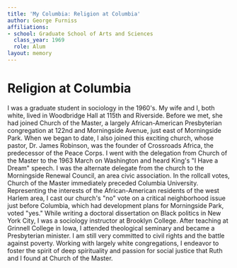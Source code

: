 ```yaml
---
title: 'My Columbia: Religion at Columbia'
author: George Furniss
affiliations:
- school: Graduate School of Arts and Sciences
  class_year: 1969
  role: Alum
layout: memory
---
```


# Religion at Columbia

I was a graduate student in sociology in the 1960's.  My wife and I, both white, lived in Woodbridge Hall at 115th and Riverside. Before we met, she had joined Church of the Master, a largely African-American Presbyterian congregation at 122nd and Morningside Avenue, just east of Morningside Park.  When we began to date, I also joined this exciting church, whose pastor, Dr. James Robinson, was the founder of Crossroads Africa, the predecessor of the Peace Corps.  I went with the delegation from Church of the Master to the 1963 March on Washington and heard King's "I Have a Dream" speech.  I was the alternate delegate from the church to the Morningside Renewal Council, an area civic association.  In the rollcall votes, Church of the Master immediately preceded Columbia University.  Representing the interests of the African-American residents of the west Harlem area, I cast our church's "no" vote on a critical neighborhood issue just before Columbia, which had development plans for Morningside Park, voted "yes."   While writing a doctoral dissertation on Black politics in New York City, I was a sociology instructor at Brooklyn College.  After teaching at Grinnell College in Iowa, I attended theological seminary and became a Presbyterian minister.  I am still very committed to civil rights and the battle against poverty.  Working with largely white congregations, I endeavor to foster the spirit of deep spirituality and passion for social justice that Ruth and I found at Church of the Master.
